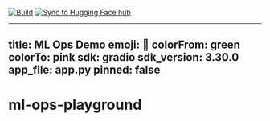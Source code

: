 [![Build](https://github.com/SorinAbrudan/ml-ops-playground/actions/workflows/build.yml/badge.svg)](https://github.com/SorinAbrudan/ml-ops-playground/actions/workflows/build.yml)
[![Sync to Hugging Face hub](https://github.com/SorinAbrudan/ml-ops-playground/actions/workflows/deploy.yml/badge.svg)](https://github.com/SorinAbrudan/ml-ops-playground/actions/workflows/deploy.yml)

---
title: ML Ops Demo
emoji: 🏃
colorFrom: green
colorTo: pink
sdk: gradio
sdk_version: 3.30.0
app_file: app.py
pinned: false
---

# ml-ops-playground
